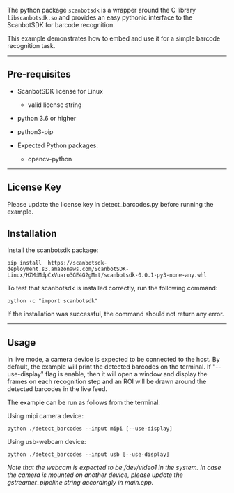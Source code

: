 The python package `scanbotsdk` is a wrapper around the C library `libscanbotsdk.so` and provides an easy pythonic interface to the ScanbotSDK for barcode recognition.

This example demonstrates how to embed and use it for a simple barcode recognition task.

----

## Pre-requisites

* ScanbotSDK license for Linux 
   * valid license string

* python 3.6 or higher
* python3-pip
* Expected Python packages:
   * opencv-python

----
## License Key

Please update the license key in detect_barcodes.py before running the example.

## Installation

Install the scanbotsdk package:

    pip install  https://scanbotsdk-deployment.s3.amazonaws.com/ScanbotSDK-Linux/HZMdMdpCxVuaro3GE4G2gMmt/scanbotsdk-0.0.1-py3-none-any.whl

To test that scanbotsdk is installed correctly, run the following command:

    python -c "import scanbotsdk"

If the installation was successful, the command should not return any error.

----
## Usage

In live mode, a camera device is expected to be connected to the host. By default, the example will print the detected
barcodes on the terminal.
If "--use-display" flag is enable, then it will open a window and display the frames on each recognition step and an 
ROI will be drawn around the detected barcodes in the live feed. 

The example can be run as follows from the terminal:

Using mipi camera device:

    python ./detect_barcodes --input mipi [--use-display]

Using usb-webcam device:

    python ./detect_barcodes --input usb [--use-display]


_Note that the webcam is expected to be /dev/video1 in the system. In case the camera is mounted on another device, please update the gstreamer_pipeline string accordingly in main.cpp._